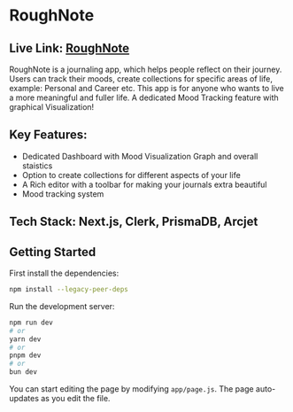 # RoughNote
## Live Link: [RoughNote](https://roughnote.vercel.app/)


RoughNote is a journaling app, which helps people reflect on their journey. Users can track their
moods, create collections for specific areas of life, example: Personal and Career etc. This app is
for anyone who wants to live a more meaningful and fuller life.
A dedicated Mood Tracking feature with graphical Visualization!

## Key Features:
- Dedicated Dashboard with Mood Visualization Graph and overall staistics
- Option to create collections for different aspects of your life
- A Rich editor with a toolbar for making your journals extra beautiful
- Mood tracking system

## Tech Stack: Next.js, Clerk, PrismaDB, Arcjet

## Getting Started
First install the dependencies:
```bash
npm install --legacy-peer-deps
```

Run the development server:

```bash
npm run dev
# or
yarn dev
# or
pnpm dev
# or
bun dev
```



You can start editing the page by modifying `app/page.js`. The page auto-updates as you edit the file.

